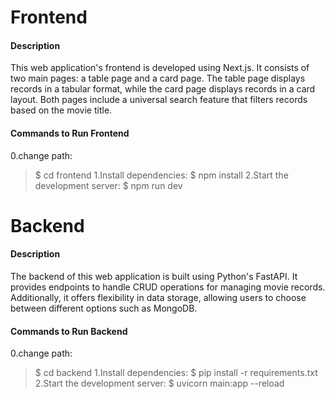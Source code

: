 # Frontend
#### Description
This web application's frontend is developed using Next.js. It consists of two main pages: a table page and a card page. The table page displays records in a tabular format, while the card page displays records in a card layout. Both pages include a universal search feature that filters records based on the movie title.

#### Commands to Run Frontend
0.change path:
> $ cd frontend
1.Install dependencies:
> $ npm install
2.Start the development server:
>  $ npm run dev

# Backend
#### Description
The backend of this web application is built using Python's FastAPI. It provides endpoints to handle CRUD operations for managing movie records. Additionally, it offers flexibility in data storage, allowing users to choose between different options such as MongoDB.

#### Commands to Run Backend
0.change path:
> $ cd backend
1.Install dependencies:
> $ pip install -r requirements.txt
2.Start the development server:
> $ uvicorn main:app --reload

